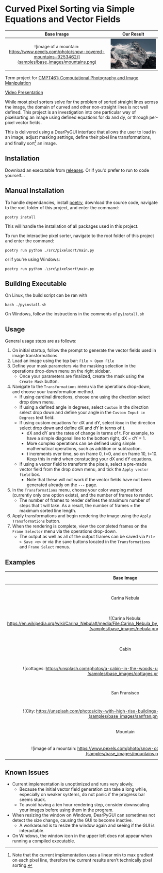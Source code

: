 # Curved Pixel Sorting via Simple Equations and Vector Fields

Base Image           |  Our Result
:-------------------------:|:-------------------------:
| ![image of a mountain: https://www.pexels.com/photo/snow-covered-mountains-9253462/](samples/base_images/mountains.png) | ![orbit smear of the image](samples/out_images/mountains_orbit.png) |

Term project for [CMPT461: Computational Photography and Image Manipulation](https://yaksoy.github.io/cpim/)

[Video Presentation](https://youtu.be/xdps2UoWjYk)

While most pixel sorters solve for the problem of sorted straight lines across the image, the domain of curved and other non-straight lines is not well defined. This project is an investigation into one particular way of pixelsorting an image using defined equations for dx and dy, or through per-pixel vector fields.

This is delivered using a DearPyGUI interface that allows the user to load in an image, adjust masking settings, define their pixel line transformations, and finally sort[^1] an image. 

[^1]: Note that the current implementation uses a linear min to max gradient on each pixel line, therefore the current results aren't technically pixel sorting.

## Installation

Download an executable from [releases](https://github.com/rolandium/pixelsort/releases). Or if you'd prefer to run to code yourself...

## Manual Installation

To handle dependancies, install [poetry](https://python-poetry.org/docs/), download the source code, navigate to the root folder of this project, and enter the command:

```
poetry install
```

This will handle the installation of all packages used in this project.

To run the interactive pixel sorter, navigate to the root folder of this project and enter the command:

```
poetry run python ./src/pixelsort/main.py
```

or if you're using Windows:
```
poetry run python .\src\pixelsort\main.py
```

## Building Executable

On Linux, the build script can be ran with 

```
bash ./pyinstall.sh
```

On Windows, follow the instructions in the comments of ``pyinstall.sh``

## Usage

General usage steps are as follows:

1. On initial startup, follow the prompt to generate the vector fields used in image transformations.
2. Load an image using the top bar: ``File > Open File``
3. Define your mask parameters via the masking selection in the operations drop-down menu on the right sidebar.
    - Once your parameters are finalized, create the mask using the `Create Mask` button.
4. Navigate to the `Transformations` menu via the operations drop-down, and choose your transformation method. 
    - If using cardinal directions, choose one using the direction select drop down menu.
    - If using a defined angle in degrees, select `Custom` in the direction select drop down and define your angle in the `Custom Input in Degrees` text field.
    - If using custom equations for dX and dY, select `None` in the direction select drop down and define dX and dY in terms of t.
        - dX and dY are the rates of change in terms of t. For example, to have a simple diagonal line to the bottom right, dX = dY = 1. 
        - More complex operations can be defined using simple mathematical operations, such as addition or subtraction. 
        - t increments over time, so on frame 0, t=0, and on frame 10, t=10. Keep this in mind when constucting your dX and dY equations.
    - If using a vector field to transform the pixels, select a pre-made vector field from the drop down menu, and tick the `Apply vector field` box.
        - Note that these will not work if the vector fields have not been generated already on the `---` page.
5. In the `Transformations` menu, choose your color warping method (currently only one option exists), and the number of frames to render.
    - The number of frames to render defines the maximum number of steps that t will take. As a result, the number of frames = the maximum sorted line length.
6. Apply transformations and begin rendering the image using the `Apply Transformations` button.
7. When the rendering is complete, view the completed frames on the `Frame Selector` menu via the operations drop-down.
    - The output as well as all of the output frames can be saved via `File > Save <x>` or via the save buttons located in the `Transformations` and `Frame Select` menus.

## Examples

Base Image           |  Output Image
:-------------------------:|:-------------------------:
| Carina Nebula | Vector Field: Explosion, 30 Frames| 
| ![Carina Nebula: https://en.wikipedia.org/wiki/Carina_Nebula#/media/File:Carina_Nebula_by_Harel_Boren_(151851961,_modified).jpg](samples/base_images/nebula.png) | ![explosion smear of the nebula](samples/out_images/nebula_explosion.png) |
| Cabin | Vector Field: Chaotic Spiral, 20 Frames |
| ![cottages: https://unsplash.com/photos/a-cabin-in-the-woods-under-a-night-sky-jXeGfIWCXoM](samples/base_images/cottages.png) | ![output](samples/out_images/cottage_chaoticspiral.png)|
| San Fransisco | Vector Field: Waves, 20 Frames |
| ![City: https://unsplash.com/photos/city-with-high-rise-buildings-during-night-time-iywEI5ZCVxY](samples/base_images/sanfran.png) | ![orbit smear of the image](samples/out_images/sanfran_waves.png)|
| Mountain | Vector Field: Orbit, 25 Frames|
| ![image of a mountain: https://www.pexels.com/photo/snow-covered-mountains-9253462/](samples/base_images/mountains.png) | ![orbit smear of the image](samples/out_images/mountains_orbit.png) |

## Known Issues

- Current implementation is unoptimized and runs very slowly.
    - Because the initial vector field generation can take a long while, especially on weaker systems, do not panic if the progress bar seems stuck.
    - To avoid having a ten hour rendering step, consider downscaling your images before using them in the program.
- When resizing the window on Windows, DearPyGUI can sometimes not detect the size change, causing the GUI to become inactive.
    - A workaround is to resize the window again and seeing if the GUI is interactable.
- On Windows, the window icon in the upper left does not appear when running a compiled executable.